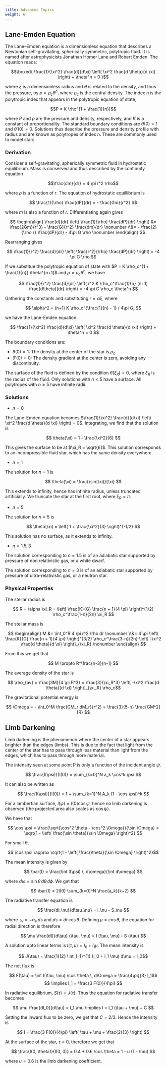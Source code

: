 ```yaml
---
title: Advanced Topics
weight: 6
---
```


## Lane-Emden Equation

The Lane–Emden equation is a dimensionless equation that describes a Newtonian self-gravitating, spherically symmetric, polytropic fluid. It is named after astrophysicists Jonathan Homer Lane and Robert Emden. The equation reads:

$$\boxed{ \frac{1}{\xi^2} \frac{d}{d\xi} \left( \xi^2 \frac{d \theta}{d \xi} \right) + \theta^n = 0 }$$

where $\xi$ is a dimensionless radius and $\theta$ is related to the density, and thus the pressure, by $\rho = \rho_c \theta^n$, where  $\rho_c$ is the central density. The index $n$ is the polytropic index that appears in the polytropic equation of state,

$$P = K \rho^{1 + \frac{1}{n}}$$

where $P$ and $\rho$ are the pressure and density, respectively, and $K$ is a constant of proportionality. The standard boundary conditions are $\theta(0) = 1$ and $\theta'(0) = 0$. Solutions thus describe the pressure and density profile with radius and are known as polytropes of index $n$. These are commonly used to model stars.

### Derivation

Consider a self-gravitating, spherically symmetric fluid in hydrostatic equilibrium. Mass is conserved and thus described by the continuity equation

$$\frac{dm}{dr} = 4 \pi r^2 \rho$$

where $\rho$ is a function of $r$. The equation of hydrostatic equillibrium is

$$ \frac{1}{\rho} \frac{dP}{dr} = - \frac{Gm}{r^2} $$

where $m$ is also a function of $r$. Differentiating again gives

$$
\begin{align}
\frac{d}{dr} \left( \frac{1}{\rho} \frac{dP}{dr} \right) &= \frac{2Gm}{r^3} - \frac{G}{r^2} \frac{dm}{dr} \nonumber \\&= - \frac{2}{\rho r} \frac{dP}{dr} - 4\pi G \rho \nonumber
\end{align}
$$

Rearranging gives

$$ \frac{1}{r^2} \frac{d}{dr} \left( \frac{r^2}{\rho} \frac{dP}{dr} \right) = -4 \pi G \rho $$

If we substitue the polytropic equation of state with $P = K \rho_c^{1 + \frac{1}{n}} \theta^{n+1}$ and $\rho = \rho_c \theta^n$, we have

$$ \frac{1}{r^2} \frac{d}{dr} \left( r^2 K \rho_c^\frac{1}{n} (n+1) \frac{d\theta}{dr} \right) = -4 \pi G \rho_c \theta^n $$

Gathering the constants and substituting $r = \alpha \xi$, where

$$ \alpha^2 = (n+1) K \rho_c^{\frac{1}{n} - 1} / 4\pi G, $$

we have the Lane-Emden equation

$$ \frac{1}{\xi^2} \frac{d}{d\xi} \left( \xi^2 \frac{d \theta}{d \xi} \right) + \theta^n = 0 $$

The boundary conditions are:

- $\theta(0) = 1$: The density at the center of the star is $\rho_c$.
- $\theta'(0) = 0$: The density gradient at the center is zero, avoiding any discontinuity.

The surface of the fluid is defined by the condition $\theta(\xi_R) = 0$, where $\xi_R$ is the radius of the fluid. Only solutions with $n < 5$ have a surface. All polytropes with $n \geq 5$ have infinite radii.

### Solutions

- $n = 0$

The Lane-Emden equation becomes $\frac{1}{\xi^2} \frac{d}{d\xi} \left( \xi^2 \frac{d \theta}{d \xi} \right) = 0$. Integrating, we find that the solution is

$$ \theta(\xi) = 1 - \frac{\xi^2}{6} $$

This gives the surface to be at $\xi_R = \sqrt{6}$. This solution corresponds to an incompressible fluid star, which has the same density everywhere.

- $n = 1$

The solution for $n = 1$ is

$$ \theta(\xi) = \frac{\sin(\xi)}{\xi} $$

This extends to infinity, hence has infinite radius, unless truncated artificially. We truncate the star at the first root, where $\xi_R = \pi$.

- $n = 5$

The solution for $n = 5$ is

$$ \theta(\xi) = \left( 1 + \frac{\xi^2}{3} \right)^{-1/2} $$

This solution has no surface, as it extends to infinity.

- $n = 1.5,\, 3$

The solution corresponding to $n = 1.5$ is of an adiabatic star supported by pressure of non relativistic gas, or a white dwarf.

The solution corresponding to $n = 3$ is of an adiabatic star supported by pressure of ultra-relativistic gas, or a neutron star.

### Physical Properties

The stellar radius is

$$ R = \alpha \xi_R = \left[ \frac{K}{G} \frac{n + 1}{4 \pi} \right]^{1/2} \rho_c^\frac{1-n}{2n} \xi_R $$

The stellar mass is

$$
\begin{align}
M &= \int_0^R 4 \pi r^2 \rho dr \nonumber \\&= 4 \pi \left( \frac{K}{G} \frac{n + 1}{4 \pi} \right)^{3/2} \rho_c^\frac{3-n}{2n} \left[ -\xi^2 \frac{d \theta}{d \xi} \right]_{\xi_R} \nonumber
\end{align}
$$

From this we get that

$$ M \propto R^\frac{n-3}{n-1} $$

The average density of the star is

$$ \rho_{av} = \frac{3M}{4 \pi R^3} = \frac{3}{\xi_R^3} \left[ -\xi^2 \frac{d \theta}{d \xi} \right]_{\xi_R} \rho_c$$

The gravitational potential energy is

$$ \Omega = - \int_0^M \frac{GM_r dM_r}{r^2} = \frac{3}{5-n} \frac{GM^2}{R} $$

## Limb Darkening

Limb darkening is the phenomenon where the center of a star appears brighter than the edges (limbs). This is due to the fact that light from the center of the star has to pass through less material than light from the edges, which has to pass through more material.

The intensity seen at some point P is only a function of the incident angle $\psi$.

$$ \frac{I(\psi)}{I(0)} = \sum_{k=0}^N a_k \cos^k \psi $$

It can also be written as

$$ \frac{I(\psi)}{I(0)} = 1 + \sum_{k=1}^N A_k (1 - \cos \psi)^k $$

For a lambertian surface, $I(\psi) = I(0) \cos \psi$, hence no limb darkening is observed (the projected area also scales as $\cos \psi$).

We have that

$$ \cos \psi = \frac{\sqrt{\cos^2 \theta - \cos^2 \Omega}}{\sin \Omega} = \sqrt{1 - \left( \frac{\sin \theta}{\sin \Omega} \right)^2} $$

For small $\theta$,

$$ \cos \psi \approx \sqrt{1 - \left( \frac{\theta}{\sin \Omega} \right)^2}$$

The mean intensity is given by

$$ \bar{I} = \frac{\int I(\psi) \, d\omega}{\int d\omega} $$

where $d\omega = \sin \theta \, d\theta \, d\phi$. We get that

$$ \bar{I} = 2I(0) \sum_{k=0}^N \frac{a_k}{k+2} $$

The radiative transfer equation is

$$ \frac{dI_\nu}{d\tau_\nu} = I_\nu - S_\nu $$

where $\tau_\nu = - \alpha_\nu \, ds$ and $ds = dr \, \cos \theta$. Defining $\mu = \cos \theta$, the equation for radial direction is therefore

$$ \mu \frac{dI}{d\tau} (\tau, \mu) = I (\tau, \mu) - S (\tau) $$

A solution upto linear terms is $I (\tau, \mu) = I_0 + I_1 \mu$. The mean intensity is

$$ J(\tau) = \frac{1}{2} \int_{-1}^{1} (I_0 + I_1 \mu) d\mu = I_0$$

The net flux is

$$ F(\tau) = \int I(\tau, \mu) \cos \theta \, d\Omega = \frac{4\pi}{3} I_1$$
$$ \implies I_1 = \frac{3 F(0)}{4\pi} $$

In radiative equilibrium, $S(\tau) = J(\tau)$. Thus the equation for radiative transfer becomes

$$ \mu \frac{dI_0}{d\tau} = I_1 \mu \implies I = I_1 (\tau + \mu) + C $$

Setting the inward flux to be zero, we get that $C = 2/3$. Hence the intensity is

$$ I = \frac{3 F(0)}{4\pi} \left( \tau + \mu + \frac{2}{3} \right) $$

At the surface of the star, $\tau = 0$, therefore we get that

$$ \frac{I(0, \theta)}{I(0, 0)} = 0.4 + 0.6 \cos \theta = 1 - u (1 - \mu) $$

where $u = 0.6$ is the limb darkening coefficient.

<!-- ## Compact Stars -->
